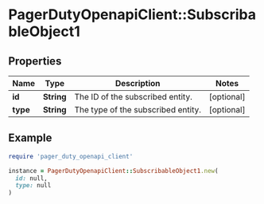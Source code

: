 # PagerDutyOpenapiClient::SubscribableObject1

## Properties

| Name | Type | Description | Notes |
| ---- | ---- | ----------- | ----- |
| **id** | **String** | The ID of the subscribed entity. | [optional] |
| **type** | **String** | The type of the subscribed entity. | [optional] |

## Example

```ruby
require 'pager_duty_openapi_client'

instance = PagerDutyOpenapiClient::SubscribableObject1.new(
  id: null,
  type: null
)
```

